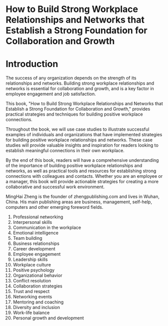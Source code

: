 # How to Build Strong Workplace Relationships and Networks that Establish a Strong Foundation for Collaboration and Growth

# Introduction

The success of any organization depends on the strength of its relationships and networks. Building strong workplace relationships and networks is essential for collaboration and growth, and is a key factor in employee engagement and job satisfaction.

This book, "How to Build Strong Workplace Relationships and Networks that Establish a Strong Foundation for Collaboration and Growth," provides practical strategies and techniques for building positive workplace connections.

Throughout the book, we will use case studies to illustrate successful examples of individuals and organizations that have implemented strategies for building positive workplace relationships and networks. These case studies will provide valuable insights and inspiration for readers looking to establish meaningful connections in their own workplace.

By the end of this book, readers will have a comprehensive understanding of the importance of building positive workplace relationships and networks, as well as practical tools and resources for establishing strong connections with colleagues and contacts. Whether you are an employee or a manager, this book will provide actionable strategies for creating a more collaborative and successful work environment.

MingHai Zheng is the founder of zhengpublishing.com and lives in Wuhan, China. His main publishing areas are business, management, self-help, computers and other emerging foreword fields.


1. Professional networking
2. Interpersonal skills
3. Communication in the workplace
4. Emotional intelligence
5. Team building
6. Business relationships
7. Career development
8. Employee engagement
9. Leadership skills
10. Workplace culture
11. Positive psychology
12. Organizational behavior
13. Conflict resolution
14. Collaboration strategies
15. Trust and respect
16. Networking events
17. Mentoring and coaching
18. Diversity and inclusion
19. Work-life balance
20. Personal growth and development


